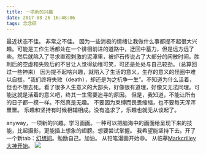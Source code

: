 ```yaml
---
title: 一项新的兴趣
date: 2017-08-26 16:48:06
tags: 念念碎
---
```


最近状态不佳。
非常之不佳。
因为一些消极的情绪让我做什么事都提不起很大兴趣。可能是工作生活都处在一个徘徊前进的道路中，迂回中蓄力，但是远方远了些。然后就陷入了寻求直观刺激的泥潭里，被炉石传说占了大部分的闲散时间。胜利后的空虚和失败后的不甘让人觉得幼稚可笑，可还是处处与自己较劲。（总算回过一些神来）
因为提不起啥兴趣，就陷入了生活的意义，生存的意义的怪圈中难以自拔。“我们终将失败（death），却还是为之抗争一生”。不知道为什么活着，但也不想去死。看了很多人生意义的大部头，好像很有道理，好像又无法同理。可能这就是活着的意义吧，终其一生需要追寻的原因。
但是，我知道，不能让所有的日子都一模一样。不然真是无趣。
不要因为束缚而畏畏缩缩，也不要每天浑浑噩噩。
乐趣和坚持有时候相辅相成。没有追求了，乐趣也就无从谈起了。

anyway，一项新的兴趣。学习画画。一种可以把脑海中的画面给呈现下来的技能，比起摄影，更能插上想象的翅膀。想要尝试掌握。
我希望能坚持下去。开了一个新tab：[幻想间](https://monniya.com/favourite/image.html)。勉励自己。加油。
从铅笔漫画开始😄。
从临摹[Markcrilley大神开始](https://www.youtube.com/channel/UCno-YPZ8BiLrN0Wbl8qICFA)。
![](//cdn.monniya.com/2017pic/newinterest-01.jpg)

